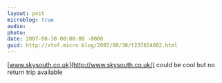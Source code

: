 ```yaml
---
layout: post
microblog: true
audio: 
photo: 
date: 2007-08-30 00:00:00 -0000
guid: http://xtof.micro.blog/2007/08/30/t237654082.html
---
```

[www.skysouth.co.uk](http://www.skysouth.co.uk/) could be cool but no return trip available
